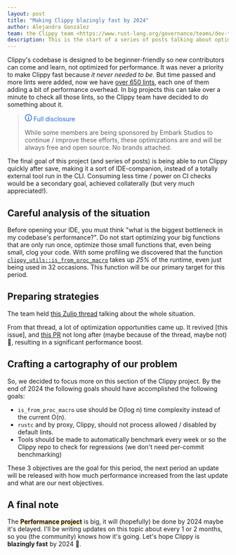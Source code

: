 ```yaml
---
layout: post
title: "Making Clippy blazingly fast by 2024"
author: Alejandra González
team: the Clippy team <https://www.rust-lang.org/governance/teams/dev-tools#Clippy%20team>
description: This is the start of a series of posts talking about optimizations done on the Clippy codebase. 
---
```


Clippy's codebase is designed to be beginner-friendly so new contributors can come and learn,
not optimized for performance. It was never a priority to make Clippy fast because *it never needed
to be.* But time passed and more lints were added, now we have [over 650 lints][lint_list], each one of them adding a bit of performance overhead. In big projects this can take over a minute to check all those lints, so the Clippy team have decided to do something about it.

> <span class="note"><svg class="note-icon" viewBox="0 0 16 16" version="1.1" width="16" height="16" aria-hidden="true"><path d="M0 8a8 8 0 1 1 16 0A8 8 0 0 1 0 8Zm8-6.5a6.5 6.5 0 1 0 0 13 6.5 6.5 0 0 0 0-13ZM6.5 7.75A.75.75 0 0 1 7.25 7h1a.75.75 0 0 1 .75.75v2.75h.25a.75.75 0 0 1 0 1.5h-2a.75.75 0 0 1 0-1.5h.25v-2h-.25a.75.75 0 0 1-.75-.75ZM8 6a1 1 0 1 1 0-2 1 1 0 0 1 0 2Z"></path></svg> Full disclosure</span>
>
> While some members are being sponsored by Embark Studios to continue / improve these efforts, these optimizations are and will be always free and open source. No brands attached.

The final goal of this project (and series of posts) is being able to run Clippy
quickly after save, making it a sort of IDE-companion, instead of a
totally external tool run in the CLI. Consuming less time / power on
CI checks would be a secondary goal, achieved collaterally
(but very much appreciated!).

## Careful analysis of the situation

Before opening your IDE, you must think "what is the biggest
bottleneck in my codebase's performance?". Do not start optimizing your
big functions that are only run once, optimize those small functions
that, even being small, clog your code. With some profiling we
discovered that the function [`clippy_utils::is_from_proc_macro`][from_proc_macro]
takes up *25%* of the runtime, even just being used in 32
occasions. This function will be our primary target for this period.

## Preparing strategies

The team held [this Zulip thread](zulip_thread) talking about the whole situation.

From that thread, a lot of optimization opportunities came up. It revived [this issue], and
[this PR][this_pr] not long after (maybe because of the thread, maybe not) 🎉, resulting in a significant performance boost.

## Crafting a cartography of our problem

So, we decided to focus more on this section of the Clippy project. By the end of 2024 the following goals should have accomplished the following goals:

- `is_from_proc_macro` use should be O(log n) time complexity instead of the current O(n).
- `rustc` and by proxy, Clippy, should not process allowed / disabled by default lints.
- Tools should be made to automatically benchmark every week or so the Clippy repo to check for regressions (we don't need per-commit benchmarking)

These 3 objectives are the goal for this period, the next period
an update will be released with how much performance increased from the
last update and what are our next objectives.

## A final note

The <span class="perf-project"><b>Performance project</b></span> is big, it
will (hopefully) be done by 2024 maybe it's delayed. I'll be writing
updates on this topic about every 1 or 2 months, so you (the
community) knows how it's going. Let's hope Clippy
is **blazingly fast** by 2024 🦀.

[lint_list]: https://rust-lang.github.io/rust-clippy/
[from_proc_macro]: https://doc.rust-lang.org/beta/nightly-rustc/clippy_utils/fn.is_from_proc_macro.html
[zulip_thread]: https://rust-lang.zulipchat.com/#narrow/stream/257328-clippy/topic/Clippy's.20performance/near/366555916
[this_pr]: https://github.com/rust-lang/rust/pull/114026
[this_issue]: https://github.com/rust-lang/rust/issues/106983

<style>
    .note {
        color: #2169DF;
    }

    .note-icon {
        fill: #2169DF;
        top: 2px;
    }

    .perf-project {
        text-shadow: 0px 2px 0px #ffc832;
    }
</style>